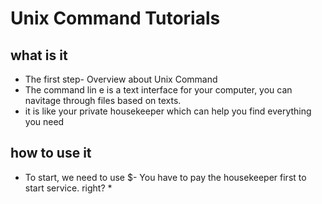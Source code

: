 # Unix Command Tutorials #
## what is it ##
 * The first step- Overview about Unix Command 
 * The command lin e is a text interface for your computer, you can navitage through files based on texts.
 * it is like your private housekeeper which can help you find everything you need
 ## how to use it ##
 * To start, we need to use $- You have to pay the housekeeper first to start service. right? *


